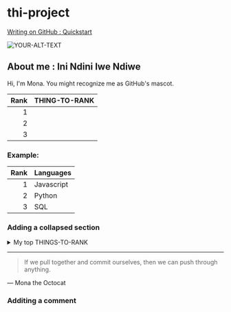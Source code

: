 # thi-project


<!--
including image to suit visitor dark / light prefeences

https://docs.github.com/en/get-started/writing-on-github/getting-started-with-writing-and-formatting-on-github/quickstart-for-writing-on-github

-->

<p><a href="" target="_blank"> Writing on GitHub : Quickstart </a></p>

<picture>
 <source media="(prefers-color-scheme: dark)" srcset="YOUR-DARKMODE-IMAGE">
 <source media="(prefers-color-scheme: light)" srcset="YOUR-LIGHTMODE-IMAGE">
 <img alt="YOUR-ALT-TEXT" src="YOUR-DEFAULT-IMAGE">
</picture>

## About me : Ini Ndini Iwe Ndiwe

Hi, I'm Mona. You might recognize me as GitHub's mascot.



| Rank | THING-TO-RANK |
|-----:|---------------|
|     1|               |
|     2|               |
|     3|               |


### Example:

| Rank | Languages |
|-----:|-----------|
|     1| Javascript|
|     2| Python    |
|     3| SQL       |


### Adding a collapsed section

<details>
<summary>My top THINGS-TO-RANK</summary>

YOUR TABLE
  
  | Rank | Languages |
|-----:|-----------|
|     1| Javascript|
|     2| Python    |
|     3| SQL       |


</details>

---
> If we pull together and commit ourselves, then we can push through anything.

— Mona the Octocat

### Additing a comment

<!-- TO DO: add more details about me later -->
